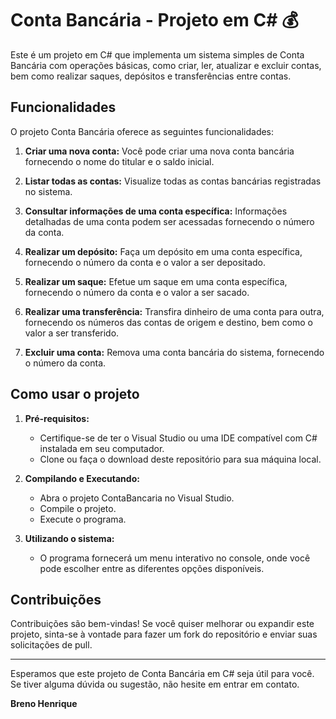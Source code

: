# Conta Bancária - Projeto em C# :moneybag:

Este é um projeto em C# que implementa um sistema simples de Conta Bancária com operações básicas, como criar, ler, atualizar e excluir contas, bem como realizar saques, depósitos e transferências entre contas.<br>

## Funcionalidades

O projeto Conta Bancária oferece as seguintes funcionalidades:

1. **Criar uma nova conta:** Você pode criar uma nova conta bancária fornecendo o nome do titular e o saldo inicial.

2. **Listar todas as contas:** Visualize todas as contas bancárias registradas no sistema.

3. **Consultar informações de uma conta específica:** Informações detalhadas de uma conta podem ser acessadas fornecendo o número da conta.

4. **Realizar um depósito:** Faça um depósito em uma conta específica, fornecendo o número da conta e o valor a ser depositado.

5. **Realizar um saque:** Efetue um saque em uma conta específica, fornecendo o número da conta e o valor a ser sacado.

6. **Realizar uma transferência:** Transfira dinheiro de uma conta para outra, fornecendo os números das contas de origem e destino, bem como o valor a ser transferido.

7. **Excluir uma conta:** Remova uma conta bancária do sistema, fornecendo o número da conta.<br>

## Como usar o projeto

1. **Pré-requisitos:**
   - Certifique-se de ter o Visual Studio ou uma IDE compatível com C# instalada em seu computador.
   - Clone ou faça o download deste repositório para sua máquina local.

2. **Compilando e Executando:**
   - Abra o projeto ContaBancaria no Visual Studio.
   - Compile o projeto.
   - Execute o programa.

3. **Utilizando o sistema:**
   - O programa fornecerá um menu interativo no console, onde você pode escolher entre as diferentes opções disponíveis.<br>
   
     

## Contribuições

Contribuições são bem-vindas! Se você quiser melhorar ou expandir este projeto, sinta-se à vontade para fazer um fork do repositório e enviar suas solicitações de pull.

---

Esperamos que este projeto de Conta Bancária em C# seja útil para você. Se tiver alguma dúvida ou sugestão, não hesite em entrar em contato.

**Breno Henrique**